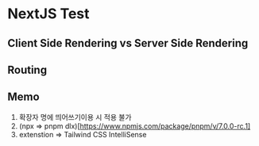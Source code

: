 # NextJS Test

## Client Side Rendering vs Server Side Rendering

## Routing

## Memo

1. 확장자 명에 띄어쓰기이용 시 적용 불가
2. (npx => pnpm dlx)[https://www.npmjs.com/package/pnpm/v/7.0.0-rc.1]
3. extenstion => Tailwind CSS IntelliSense
